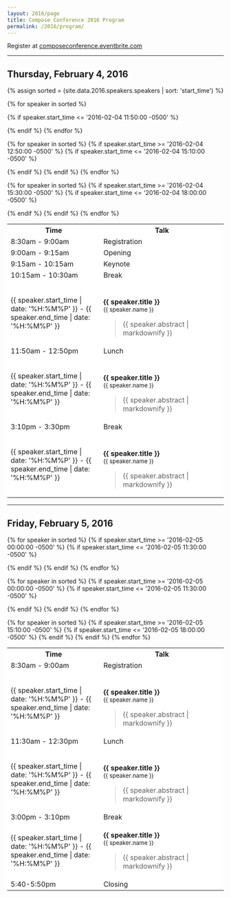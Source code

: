 ```yaml
---
layout: 2016/page
title: Compose Conference 2016 Program
permalink: /2016/program/
---
```


Register at <a href="http://composeconference.eventbrite.com">composeconference.eventbrite.com</a>

---

<!-- Thursday's schedule -->
## Thursday, February 4, 2016

<table class="table table-bordered" style="background: #fff">
    <tr class="active"><th width="200">Time</th><th>Talk</th></tr>
    <tr><td>8:30am - 9:00am</td><td>Registration</td></tr>
    <tr><td>9:00am - 9:15am</td><td>Opening<br/></td></tr>
    <tr><td>9:15am - 10:15am</td><td>Keynote<br/></td></tr>
    <tr><td>10:15am - 10:30am</td><td>Break<br/></td></tr>

{% assign sorted = (site.data.2016.speakers.speakers | sort: 'start_time') %}

{% for speaker in sorted %}

  {% if speaker.start_time <= '2016-02-04 11:50:00 -0500' %}
    <tr>
      <td>{{ speaker.start_time | date: '%H:%M%P' }} - {{ speaker.end_time | date: '%H:%M%P' }}</td>
      <td>        
        <p class="lead">
          <b>{{ speaker.title }}</b> <br/>
            <small>
                {{ speaker.name }}
            </small>
        </p> 
        <blockquote class="abstract">
            {{ speaker.abstract | markdownify }}
        </blockquote>
      </td>
    </tr>
  {% endif %}
{% endfor %}                
<tr><td>11:50am - 12:50pm</td><td>Lunch<br/></td></tr>

{% for speaker in sorted %}
  {% if speaker.start_time >= '2016-02-04 12:50:00 -0500' %}
  {% if speaker.start_time <= '2016-02-04 15:10:00 -0500' %}
    <tr>
      <td>{{ speaker.start_time | date: '%H:%M%P' }} - {{ speaker.end_time | date: '%H:%M%P' }}</td>
      <td>        
        <p class="lead">
          <b>{{ speaker.title }}</b> <br/>
            <small>
                {{ speaker.name }}
            </small>
        </p> 
        <blockquote class="abstract">
            {{ speaker.abstract | markdownify }}
        </blockquote>
      </td>
    </tr>
  {% endif %}
  {% endif %}
{% endfor %}   

<tr><td>3:10pm - 3:30pm</td><td>Break<br/></td></tr>

{% for speaker in sorted %}
  {% if speaker.start_time >= '2016-02-04 15:30:00 -0500' %}
  {% if speaker.start_time <= '2016-02-04 18:00:00 -0500' %}
    <tr>
      <td>{{ speaker.start_time | date: '%H:%M%P' }} - {{ speaker.end_time | date: '%H:%M%P' }}</td>
      <td>        
        <p class="lead">
          <b>{{ speaker.title }}</b> <br/>
            <small>
                {{ speaker.name }}
            </small>
        </p> 
        <blockquote class="abstract">
            {{ speaker.abstract | markdownify }}
        </blockquote>
      </td>
    </tr>
  {% endif %}
  {% endif %}
{% endfor %}   
             
</table>

---

<!-- Friday's schedule -->
## Friday, February 5, 2016
<table class="table table-bordered" style="background: #fff">
    <tr class="active"><th width="200">Time</th><th>Talk</th></tr>
    <tr><td>8:30am - 9:00am</td><td>Registration</td></tr>

{% for speaker in sorted %}
  {% if speaker.start_time >= '2016-02-05 00:00:00 -0500' %}
  {% if speaker.start_time <= '2016-02-05 11:30:00 -0500' %}
    <tr>
      <td>{{ speaker.start_time | date: '%H:%M%P' }} - {{ speaker.end_time | date: '%H:%M%P' }}</td>
      <td>        
        <p class="lead">
          <b>{{ speaker.title }}</b> <br/>
            <small>
                {{ speaker.name }}
            </small>
        </p> 
        <blockquote class="abstract">
            {{ speaker.abstract | markdownify }}
        </blockquote>
      </td>
    </tr>
  {% endif %}
  {% endif %}
{% endfor %}                
<tr><td>11:30am - 12:30pm</td><td>Lunch<br/></td></tr>

{% for speaker in sorted %}
  {% if speaker.start_time >= '2016-02-05 00:00:00 -0500' %}
  {% if speaker.start_time <= '2016-02-05 11:30:00 -0500' %}
    <tr>
      <td>{{ speaker.start_time | date: '%H:%M%P' }} - {{ speaker.end_time | date: '%H:%M%P' }}</td>
      <td>        
        <p class="lead">
          <b>{{ speaker.title }}</b> <br/>
            <small>
                {{ speaker.name }}
            </small>
        </p> 
        <blockquote class="abstract">
            {{ speaker.abstract | markdownify }}
        </blockquote>
      </td>
    </tr>
  {% endif %}
  {% endif %}
{% endfor %}                
<tr><td>3:00pm - 3:10pm</td><td>Break<br/></td></tr>
{% for speaker in sorted %}
  {% if speaker.start_time >= '2016-02-05 15:10:00 -0500' %}
  {% if speaker.start_time <= '2016-02-05 18:00:00 -0500' %}
    <tr>
      <td>{{ speaker.start_time | date: '%H:%M%P' }} - {{ speaker.end_time | date: '%H:%M%P' }}</td>
      <td>        
        <p class="lead">
          <b>{{ speaker.title }}</b> <br/>
            <small>
                {{ speaker.name }}
            </small>
        </p> 
        <blockquote class="abstract">
            {{ speaker.abstract | markdownify }}
        </blockquote>
      </td>
    </tr>
  {% endif %}
  {% endif %}
{% endfor %} 

<tr><td>5:40-5:50pm</td><td>Closing</td></tr>
</table>
